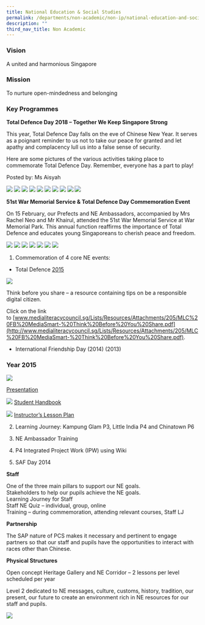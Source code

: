 ```yaml
---
title: National Education & Social Studies
permalink: /departments/non-academic/non-ip/national-education-and-social-studies/
description: ""
third_nav_title: Non Academic
---
```

### Vision

A united and harmonious Singapore

### Mission

To nurture open-mindedness and belonging


### Key Programmes



**Total Defence Day 2018 – Together We Keep Singapore Strong**

This year, Total Defence Day falls on the eve of Chinese New Year. It serves as a poignant reminder to us not to take our peace for granted and let apathy and complacency lull us into a false sense of security.

Here are some pictures of the various activities taking place to commemorate Total Defence Day. Remember, everyone has a part to play!

Posted by: Ms Aisyah

![](/images/XQUY5711.jpg)
![](/images/RNYA1305.jpg)
![](/images/QSOD1217.jpg)
![](/images/IMG_4431.jpg)
![](/images/IMG_4421.jpg)
![](/images/IMG_4420.jpg)
![](/images/IMG_4417.jpg)
![](/images/IMG_4412.jpg)
![](/images/20180214_111217.jpg)
![](/images/20180208_130145.jpg)

**51st&nbsp;War Memorial Service &amp; Total Defence Day Commemoration Event**

On 15 February, our Prefects and NE Ambassadors, accompanied by Mrs Rachel Neo and Mr Khairul, attended the 51st&nbsp;War Memorial Service at War Memorial Park. This annual function reaffirms the importance of Total Defence and educates young Singaporeans to cherish peace and freedom.

![](/images/20180215_101447.jpg)
![](/images/20180215_080005.jpg)
![](/images/20180215_090908.jpg)
![](/images/20180215_095110.jpg)
![](/images/20180215_100226.jpg)
![](/images/20180215_100735.jpg)
![](/images/20180215_101343.jpg)


1. Commemoration of 4 core NE events:

*   Total Defence [2015](/files/Total_Defence_Day_at_Poi_Ching_v2-1-1.pdf)

![](/images/poster_on_smart_digital_citizen.jpg)

Think before you share – a resource containing tips on be a responsible digital citizen.

Click on the link to&nbsp;[www.medialiteracycouncil.sg/Lists/Resources/Attachments/205/MLC%20FB%20MediaSmart-%20Think%20Before%20You%20Share.pdf](http://www.medialiteracycouncil.sg/Lists/Resources/Attachments/205/MLC%20FB%20MediaSmart-%20Think%20Before%20You%20Share.pdf).

*   International Friendship Day&nbsp;(2014)&nbsp;(2013)

### Year 2015

![](/images/DF01.png)

[Presentation](/files/OnlineSafetyandSecurity-Class2-Presentation.pdf)

![](/images/df02.png)
[Student Handbook](/files/OnlineSafetyandSecurity-Class2-StudentHandbook.pdf)

![](/images/df03.png)
[Instructor’s Lesson Plan](/files/OnlineSafetyandSecurity-Class2-TeachingGuide-1.pdf)

2. Learning Journey:&nbsp;Kampung Glam P3,&nbsp;Little India P4 and Chinatown P6

3. NE Ambassador Training

4. P4 Integrated Project Work (IPW) using Wiki

5. SAF Day 2014


**Staff**

One of the three main pillars to support our NE goals. <br>
Stakeholders to help our pupils achieve the NE goals. <br>
Learning Journey for Staff <br>
Staff NE Quiz – individual, group, online <br>
Training – during commemoration, attending relevant courses, Staff LJ

**Partnership**

The SAP nature of PCS makes it necessary and pertinent to engage partners so that our staff and pupils have the opportunities to interact with races other than Chinese.

**Physical Structures**

Open concept Heritage Gallery and NE Corridor – 2 lessons per level scheduled per year

Level 2 dedicated to NE messages, culture, customs, history, tradition, our present, our future to create an environment rich in NE resources for our staff and pupils.

![](/images/goal.jpg)